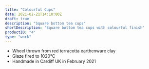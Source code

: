 ```yaml
---
title: "Colourful Cups"
date: 2021-02-21T14:10:00Z
draft: true
description: "Square bottom tea cups"
shortDescription: "Square bottom tea cups with colourful finish"
productID: "4"
type: "work"
---
```


- Wheel thrown from red terracotta earthenware clay 
- Glaze fired to 1020&deg;C
- Handmade in Cardiff UK in February 2021